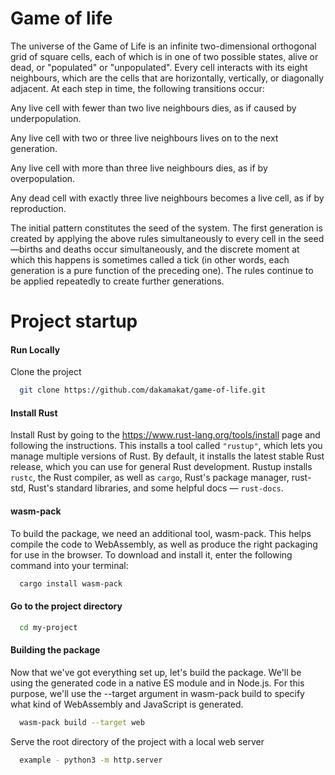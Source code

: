 
# Game of life

The universe of the Game of Life is an infinite two-dimensional orthogonal grid of square cells, each of which is in one of two possible states, alive or dead, or "populated" or "unpopulated". Every cell interacts with its eight neighbours, which are the cells that are horizontally, vertically, or diagonally adjacent. At each step in time, the following transitions occur:

Any live cell with fewer than two live neighbours dies, as if caused by underpopulation.

Any live cell with two or three live neighbours lives on to the next generation.

Any live cell with more than three live neighbours dies, as if by overpopulation.

Any dead cell with exactly three live neighbours becomes a live cell, as if by reproduction.

The initial pattern constitutes the seed of the system. The first generation is created by applying the above rules simultaneously to every cell in the seed—births and deaths occur simultaneously, and the discrete moment at which this happens is sometimes called a tick (in other words, each generation is a pure function of the preceding one). The rules continue to be applied repeatedly to create further generations.

# Project startup




#### Run Locally

Clone the project

```bash
  git clone https://github.com/dakamakat/game-of-life.git
```
#### Install Rust
Install Rust by going to the https://www.rust-lang.org/tools/install page and following the instructions. This installs a tool called ```"rustup"```, which lets you manage multiple versions of Rust. By default, it installs the latest stable Rust release, which you can use for general Rust development. Rustup installs ```rustc```, the Rust compiler, as well as ```cargo```, Rust's package manager, rust-std, Rust's standard libraries, and some helpful docs — ```rust-docs```.

#### wasm-pack
To build the package, we need an additional tool, wasm-pack. This helps compile the code to WebAssembly, as well as produce the right packaging for use in the browser. To download and install it, enter the following command into your terminal:
```bash
  cargo install wasm-pack
```

#### Go to the project directory

```bash
  cd my-project
```

#### Building the package

Now that we've got everything set up, let's build the package. We'll be using the generated code in a native ES module and in Node.js. For this purpose, we'll use the --target argument in wasm-pack build to specify what kind of WebAssembly and JavaScript is generated.

```bash
  wasm-pack build --target web
```

Serve the root directory of the project with a local web server

```bash
  example - python3 -m http.server
```

